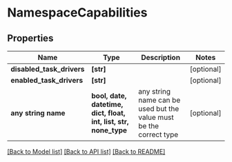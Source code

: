 # NamespaceCapabilities


## Properties
Name | Type | Description | Notes
------------ | ------------- | ------------- | -------------
**disabled_task_drivers** | **[str]** |  | [optional] 
**enabled_task_drivers** | **[str]** |  | [optional] 
**any string name** | **bool, date, datetime, dict, float, int, list, str, none_type** | any string name can be used but the value must be the correct type | [optional]

[[Back to Model list]](../README.md#documentation-for-models) [[Back to API list]](../README.md#documentation-for-api-endpoints) [[Back to README]](../README.md)


